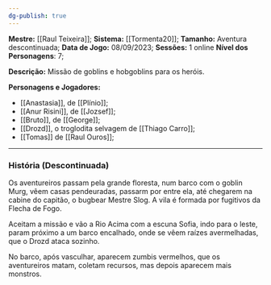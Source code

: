```yaml
---
dg-publish: true
---
```

**Mestre:** [[Raul Teixeira]];
**Sistema:**  [[Tormenta20]];
**Tamanho:** Aventura descontinuada;
**Data de Jogo:** 08/09/2023;
**Sessões:** 1 online
**Nível dos Personagens**: 7;

**Descrição:** Missão de goblins e hobgoblins para os heróis.

**Personagens e Jogadores:**
- [[Anastasia]], de [[Plínio]];
- [[Anur Risini]], de [[Jozsef]];
- [[Bruto]], de [[George]];
- [[Drozd]], o troglodita selvagem de [[Thiago Carro]];
- [[Tomas]] de [[Raul Ouros]];
---
### História (Descontinuada)
Os aventureiros passam pela grande floresta, num barco com o goblin Murg, vêem casas pendeuradas, passarm por entre ela, até chegarem na cabine do capitão, o bugbear Mestre Slog. A vila é formada por fugitivos da Flecha de Fogo.

Aceitam a missão e vão a Rio Acima com a escuna Sofia, indo para o leste, param próximo a um barco encalhado, onde se vêem raízes avermelhadas, que o Drozd ataca sozinho.

No barco, após vasculhar, aparecem zumbis vermelhos, que os aventureiros matam, coletam recursos, mas depois aparecem mais monstros.